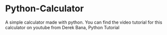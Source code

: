 # Python-Calculator
A simple calculator made with python.
You can find the video tutorial for this calculator on youtube from Derek Bana, Python Tutorial
